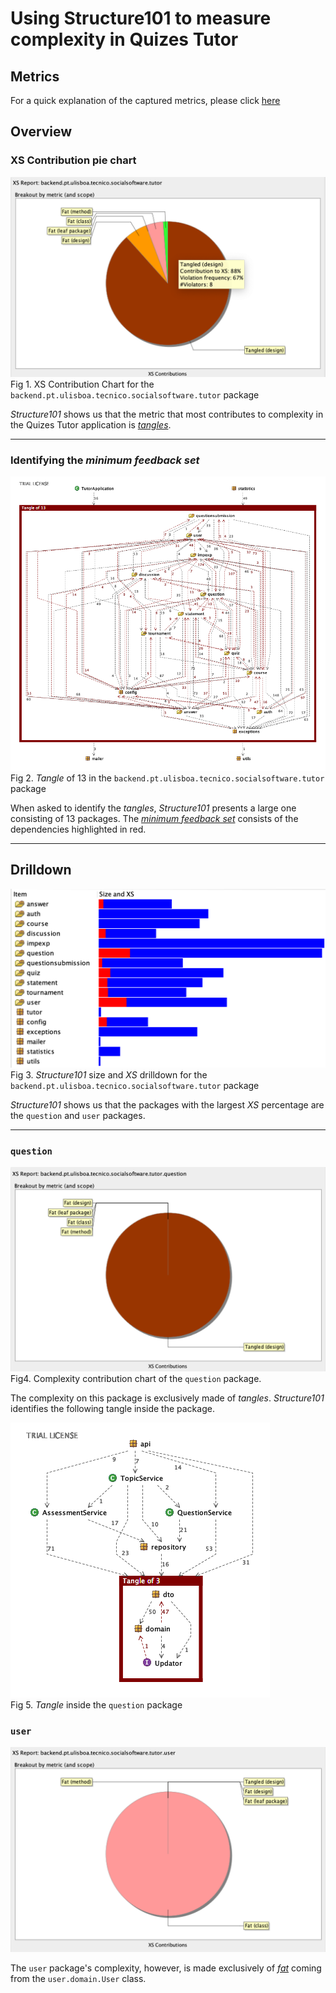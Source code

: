 # Using Structure101 to measure complexity in Quizes Tutor

## Metrics
For a quick explanation of the captured metrics, please click [here](./structure101/how_structure101_measures_complexity.md)

## Overview

### XS Contribution pie chart

![](images/metric-pie-chart.png)
Fig 1. XS Contribution Chart for the `backend.pt.ulisboa.tecnico.socialsoftware.tutor` package

*Structure101* shows us that the metric that most contributes to complexity in the Quizes Tutor application is [*tangles*](./how_structure101_measures_complexity.md#Tangles).

---

### Identifying the *minimum feedback set*
![](images/tutor-tangle.png)
Fig 2. *Tangle* of 13 in the `backend.pt.ulisboa.tecnico.socialsoftware.tutor` package

When asked to identify the *tangles*, *Structure101* presents a large one consisting of 13 packages. The [*minimum feedback set*](./how_structure101_measures_complexity.md#Tangles) consists of the dependencies highlighted in red.

---

## Drilldown
![](images/tutor-drilldown.png)
Fig 3. *Structure101* size and *XS* drilldown for the `backend.pt.ulisboa.tecnico.socialsoftware.tutor` package

*Structure101* shows us that the packages with the largest *XS* percentage are the `question` and `user` packages.

---
### `question`
![](images/question-metric-pie-chart.png)
Fig4. Complexity contribution chart of the `question` package.

The complexity on this package is exclusively made of *tangles*.
*Structure101* identifies the following tangle inside the package.

![](images/question-tangle.png)\
Fig 5. *Tangle* inside the `question` package

### `user`
![](images/user-metric-pie-chart.png)

The `user` package's complexity, however, is made exclusively of [*fat*](./how_structure101_measures_complexity.md#Fat) coming from the `user.domain.User` class.